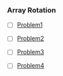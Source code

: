 ### Array Rotation

- [ ] [Problem1](http://github.com/)
- [ ] [Problem2](http://github.com/)
- [ ] [Problem3](http://github.com/)
- [ ] [Problem4](http://github.com/) 


